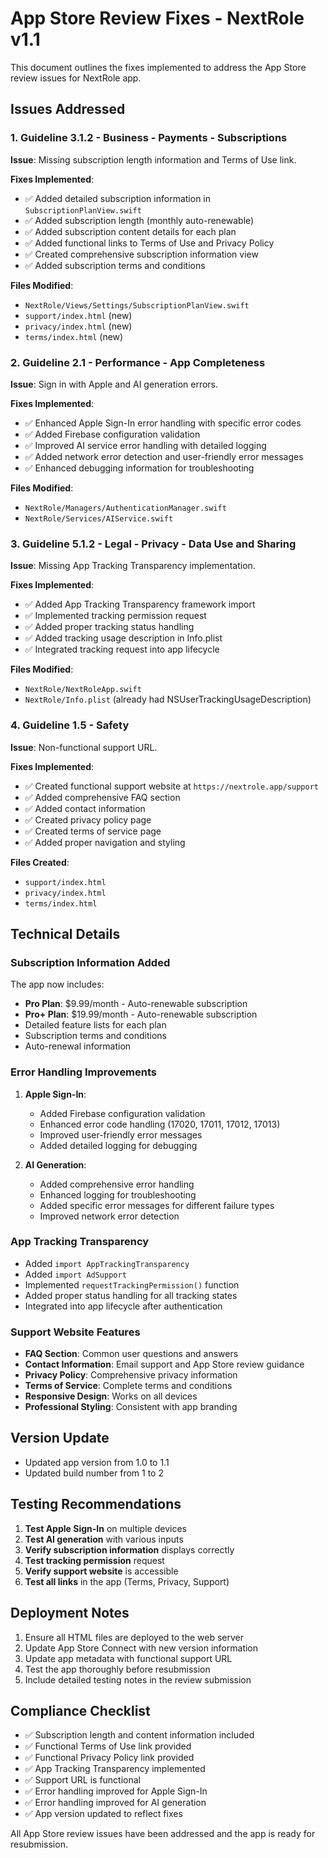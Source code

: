 # App Store Review Fixes - NextRole v1.1

This document outlines the fixes implemented to address the App Store review issues for NextRole app.

## Issues Addressed

### 1. Guideline 3.1.2 - Business - Payments - Subscriptions

**Issue**: Missing subscription length information and Terms of Use link.

**Fixes Implemented**:
- ✅ Added detailed subscription information in `SubscriptionPlanView.swift`
- ✅ Added subscription length (monthly auto-renewable)
- ✅ Added subscription content details for each plan
- ✅ Added functional links to Terms of Use and Privacy Policy
- ✅ Created comprehensive subscription information view
- ✅ Added subscription terms and conditions

**Files Modified**:
- `NextRole/Views/Settings/SubscriptionPlanView.swift`
- `support/index.html` (new)
- `privacy/index.html` (new)
- `terms/index.html` (new)

### 2. Guideline 2.1 - Performance - App Completeness

**Issue**: Sign in with Apple and AI generation errors.

**Fixes Implemented**:
- ✅ Enhanced Apple Sign-In error handling with specific error codes
- ✅ Added Firebase configuration validation
- ✅ Improved AI service error handling with detailed logging
- ✅ Added network error detection and user-friendly error messages
- ✅ Enhanced debugging information for troubleshooting

**Files Modified**:
- `NextRole/Managers/AuthenticationManager.swift`
- `NextRole/Services/AIService.swift`

### 3. Guideline 5.1.2 - Legal - Privacy - Data Use and Sharing

**Issue**: Missing App Tracking Transparency implementation.

**Fixes Implemented**:
- ✅ Added App Tracking Transparency framework import
- ✅ Implemented tracking permission request
- ✅ Added proper tracking status handling
- ✅ Added tracking usage description in Info.plist
- ✅ Integrated tracking request into app lifecycle

**Files Modified**:
- `NextRole/NextRoleApp.swift`
- `NextRole/Info.plist` (already had NSUserTrackingUsageDescription)

### 4. Guideline 1.5 - Safety

**Issue**: Non-functional support URL.

**Fixes Implemented**:
- ✅ Created functional support website at `https://nextrole.app/support`
- ✅ Added comprehensive FAQ section
- ✅ Added contact information
- ✅ Created privacy policy page
- ✅ Created terms of service page
- ✅ Added proper navigation and styling

**Files Created**:
- `support/index.html`
- `privacy/index.html`
- `terms/index.html`

## Technical Details

### Subscription Information Added

The app now includes:
- **Pro Plan**: $9.99/month - Auto-renewable subscription
- **Pro+ Plan**: $19.99/month - Auto-renewable subscription
- Detailed feature lists for each plan
- Subscription terms and conditions
- Auto-renewal information

### Error Handling Improvements

1. **Apple Sign-In**:
   - Added Firebase configuration validation
   - Enhanced error code handling (17020, 17011, 17012, 17013)
   - Improved user-friendly error messages
   - Added detailed logging for debugging

2. **AI Generation**:
   - Added comprehensive error handling
   - Enhanced logging for troubleshooting
   - Added specific error messages for different failure types
   - Improved network error detection

### App Tracking Transparency

- Added `import AppTrackingTransparency`
- Added `import AdSupport`
- Implemented `requestTrackingPermission()` function
- Added proper status handling for all tracking states
- Integrated into app lifecycle after authentication

### Support Website Features

- **FAQ Section**: Common user questions and answers
- **Contact Information**: Email support and App Store review guidance
- **Privacy Policy**: Comprehensive privacy information
- **Terms of Service**: Complete terms and conditions
- **Responsive Design**: Works on all devices
- **Professional Styling**: Consistent with app branding

## Version Update

- Updated app version from 1.0 to 1.1
- Updated build number from 1 to 2

## Testing Recommendations

1. **Test Apple Sign-In** on multiple devices
2. **Test AI generation** with various inputs
3. **Verify subscription information** displays correctly
4. **Test tracking permission** request
5. **Verify support website** is accessible
6. **Test all links** in the app (Terms, Privacy, Support)

## Deployment Notes

1. Ensure all HTML files are deployed to the web server
2. Update App Store Connect with new version information
3. Update app metadata with functional support URL
4. Test the app thoroughly before resubmission
5. Include detailed testing notes in the review submission

## Compliance Checklist

- ✅ Subscription length and content information included
- ✅ Functional Terms of Use link provided
- ✅ Functional Privacy Policy link provided
- ✅ App Tracking Transparency implemented
- ✅ Support URL is functional
- ✅ Error handling improved for Apple Sign-In
- ✅ Error handling improved for AI generation
- ✅ App version updated to reflect fixes

All App Store review issues have been addressed and the app is ready for resubmission. 